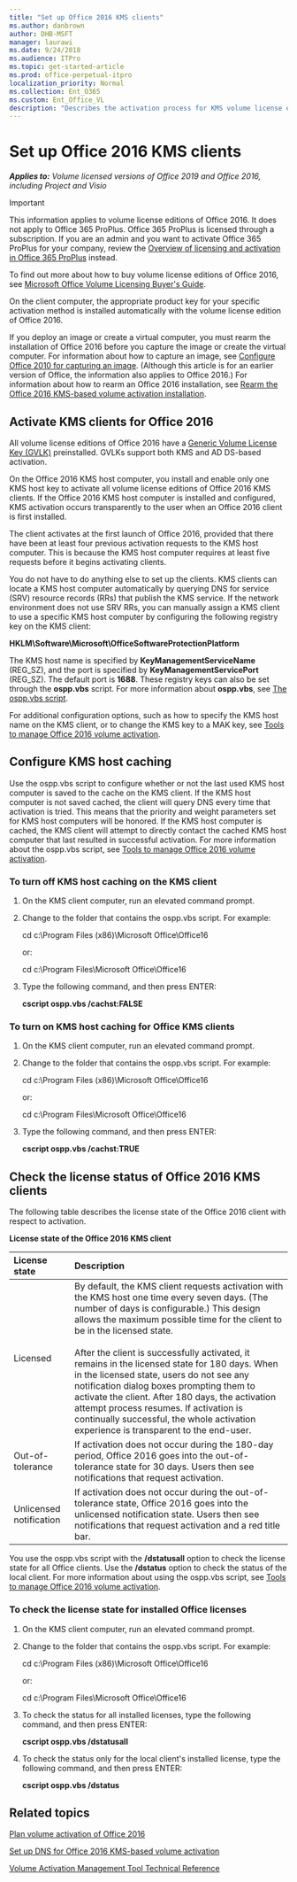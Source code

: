 ```yaml
---
title: "Set up Office 2016 KMS clients"
ms.author: danbrown
author: DHB-MSFT
manager: laurawi
ms.date: 9/24/2018
ms.audience: ITPro
ms.topic: get-started-article
ms.prod: office-perpetual-itpro
localization_priority: Normal
ms.collection: Ent_O365
ms.custom: Ent_Office_VL
description: "Describes the activation process for KMS volume license editions of Office 2016 on client computers."
---
```


# Set up Office 2016 KMS clients

***Applies to:*** *Volume licensed versions of Office 2019 and Office 2016, including Project and Visio*

  
> [!IMPORTANT]
> This information applies to volume license editions of Office 2016. It does not apply to Office 365 ProPlus. Office 365 ProPlus is licensed through a subscription. If you are an admin and you want to activate Office 365 ProPlus for your company, review the [Overview of licensing and activation in Office 365 ProPlus](../overview-of-licensing-and-activation-in-office-365-proplus.md) instead. 
  
To find out more about how to buy volume license editions of Office 2016, see [Microsoft Office Volume Licensing Buyer's Guide](https://www.microsoft.com/en-us/licensing/product-licensing/office.aspx).
  
On the client computer, the appropriate product key for your specific activation method is installed automatically with the volume license edition of Office 2016.
  
If you deploy an image or create a virtual computer, you must rearm the installation of Office 2016 before you capture the image or create the virtual computer. For information about how to capture an image, see [Configure Office 2010 for capturing an image](https://technet.microsoft.com/library/cc178964.aspx). (Although this article is for an earlier version of Office, the information also applies to Office 2016.) For information about how to rearm an Office 2016 installation, see [Rearm the Office 2016 KMS-based volume activation installation](rearm-an-office-installation-on-an-image-when-using-kms-to-activate.md).
  
## Activate KMS clients for Office 2016

All volume license editions of Office 2016 have a [Generic Volume License Key (GVLK)](gvlks.md) preinstalled. GVLKs support both KMS and AD DS-based activation. 
  
On the Office 2016 KMS host computer, you install and enable only one KMS host key to activate all volume license editions of Office 2016 KMS clients. If the Office 2016 KMS host computer is installed and configured, KMS activation occurs transparently to the user when an Office 2016 client is first installed.
  
The client activates at the first launch of Office 2016, provided that there have been at least four previous activation requests to the KMS host computer. This is because the KMS host computer requires at least five requests before it begins activating clients.
  
You do not have to do anything else to set up the clients. KMS clients can locate a KMS host computer automatically by querying DNS for service (SRV) resource records (RRs) that publish the KMS service. If the network environment does not use SRV RRs, you can manually assign a KMS client to use a specific KMS host computer by configuring the following registry key on the KMS client:
  
 **HKLM\Software\Microsoft\OfficeSoftwareProtectionPlatform**
  
The KMS host name is specified by **KeyManagementServiceName** (REG_SZ), and the port is specified by **KeyManagementServicePort** (REG_SZ). The default port is **1688**. These registry keys can also be set through the **ospp.vbs** script. For more information about **ospp.vbs**, see [The ospp.vbs script](tools-to-manage-volume-activation-of-office.md#ospp).
  
For additional configuration options, such as how to specify the KMS host name on the KMS client, or to change the KMS key to a MAK key, see [Tools to manage Office 2016 volume activation](tools-to-manage-volume-activation-of-office.md).
  
<a name="KMSClientCacheOnOff"> </a>

## Configure KMS host caching

Use the ospp.vbs script to configure whether or not the last used KMS host computer is saved to the cache on the KMS client. If the KMS host computer is not saved cached, the client will query DNS every time that activation is tried. This means that the priority and weight parameters set for KMS host computers will be honored. If the KMS host computer is cached, the KMS client will attempt to directly contact the cached KMS host computer that last resulted in successful activation. For more information about the ospp.vbs script, see [Tools to manage Office 2016 volume activation](tools-to-manage-volume-activation-of-office.md).
  
### To turn off KMS host caching on the KMS client

1. On the KMS client computer, run an elevated command prompt.
    
2. Change to the folder that contains the ospp.vbs script. For example:
    
     cd c:\Program Files (x86)\Microsoft Office\Office16
    
    or:
    
     cd c:\Program Files\Microsoft Office\Office16
    
3. Type the following command, and then press ENTER:
    
    **cscript ospp.vbs /cachst:FALSE**
    
### To turn on KMS host caching for Office KMS clients

1. On the KMS client computer, run an elevated command prompt.
    
2. Change to the folder that contains the ospp.vbs script. For example:
    
     cd c:\Program Files (x86)\Microsoft Office\Office16
    
    or:
    
     cd c:\Program Files\Microsoft Office\Office16
    
3. Type the following command, and then press ENTER:
    
    **cscript ospp.vbs /cachst:TRUE**
    
## Check the license status of Office 2016 KMS clients

The following table describes the license state of the Office 2016 client with respect to activation.
  
**License state of the Office 2016 KMS client**

|**License state**|**Description**|
|:-----|:-----|
|Licensed  <br/> |By default, the KMS client requests activation with the KMS host one time every seven days. (The number of days is configurable.) This design allows the maximum possible time for the client to be in the licensed state.  <br/> <br/>After the client is successfully activated, it remains in the licensed state for 180 days. When in the licensed state, users do not see any notification dialog boxes prompting them to activate the client. After 180 days, the activation attempt process resumes. If activation is continually successful, the whole activation experience is transparent to the end-user.  <br/> |
|Out-of-tolerance  <br/> |If activation does not occur during the 180-day period, Office 2016 goes into the out-of-tolerance state for 30 days. Users then see notifications that request activation.  <br/> |
|Unlicensed notification  <br/> |If activation does not occur during the out-of-tolerance state, Office 2016 goes into the unlicensed notification state. Users then see notifications that request activation and a red title bar.  <br/> |
   
You use the ospp.vbs script with the **/dstatusall** option to check the license state for all Office clients. Use the **/dstatus** option to check the status of the local client. For more information about using the ospp.vbs script, see [Tools to manage Office 2016 volume activation](tools-to-manage-volume-activation-of-office.md).
  
### To check the license state for installed Office licenses

1. On the KMS client computer, run an elevated command prompt.
    
2. Change to the folder that contains the ospp.vbs script. For example:
    
     cd c:\Program Files (x86)\Microsoft Office\Office16
    
    or:
    
     cd c:\Program Files\Microsoft Office\Office16
    
3. To check the status for all installed licenses, type the following command, and then press ENTER:
    
    **cscript ospp.vbs /dstatusall**
    
4. To check the status only for the local client's installed license, type the following command, and then press ENTER:
    
    **cscript ospp.vbs /dstatus**
    
## Related topics
[Plan volume activation of Office 2016](plan-volume-activation-of-office.md)
  
[Set up DNS for Office 2016 KMS-based volume activation](configure-dns-to-activate-office-by-using-kms.md)

[Volume Activation Management Tool Technical Reference](https://go.microsoft.com/fwlink/p/?LinkID=251932)

